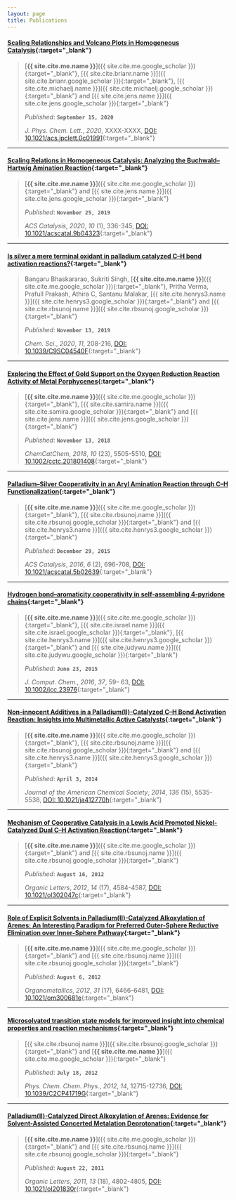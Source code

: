 ```yaml
---
layout: page
title: Publications
---
```


#### [Scaling Relationships and Volcano Plots in Homogeneous Catalysis](https://doi.org/10.1021/acs.jpclett.0c01991){:target="_blank"}
> [**{{ site.cite.me.name }}**]({{ site.cite.me.google_scholar }}){:target="_blank"}, [{{ site.cite.brianr.name }}]({{ site.cite.brianr.google_scholar }}){:target="_blank"}, [{{ site.cite.michaelj.name }}]({{ site.cite.michaelj.google_scholar }}){:target="_blank"} and [{{ site.cite.jens.name }}]({{ site.cite.jens.google_scholar }}){:target="_blank"}
>
> *Published*: **`September 15, 2020`**
>
> *J. Phys. Chem. Lett.*, *2020*, XXXX-XXXX, [DOI: 10.1021/acs.jpclett.0c01991](https://doi.org/10.1021/acs.jpclett.0c01991){:target="_blank"}

---
#### [Scaling Relations in Homogeneous Catalysis: Analyzing the Buchwald–Hartwig Amination Reaction](https://doi.org/10.1021/acscatal.9b04323){:target="_blank"}
> [**{{ site.cite.me.name }}**]({{ site.cite.me.google_scholar }}){:target="_blank"} and [{{ site.cite.jens.name }}]({{ site.cite.jens.google_scholar }}){:target="_blank"}
>
> *Published*: **`November 25, 2019`**
>
> *ACS Catalysis*, *2020*, *10* (1), 336-345, [DOI: 10.1021/acscatal.9b04323](https://doi.org/10.1021/acscatal.9b04323){:target="_blank"}

---
#### [Is silver a mere terminal oxidant in palladium catalyzed C–H bond activation reactions?](https://doi.org/10.1039/C9SC04540F){:target="_blank"}
> Bangaru Bhaskararao, Sukriti Singh, [**{{ site.cite.me.name }}**]({{ site.cite.me.google_scholar }}){:target="_blank"}, Pritha Verma, Prafull Prakash, Athira C, Santanu Malakar, [{{ site.cite.henrys3.name }}]({{ site.cite.henrys3.google_scholar }}){:target="_blank"} and [{{ site.cite.rbsunoj.name }}]({{ site.cite.rbsunoj.google_scholar }}){:target="_blank"}
>
> *Published*: **`November 13, 2019`**
>
> *Chem. Sci.*, *2020*, *11*, 208-216, [DOI: 10.1039/C9SC04540F](https://doi.org/10.1039/C9SC04540F){:target="_blank"}

---
#### [Exploring the Effect of Gold Support on the Oxygen Reduction Reaction Activity of Metal Porphycenes](https://doi.org/10.1002/cctc.201801408){:target="_blank"}
> [**{{ site.cite.me.name }}**]({{ site.cite.me.google_scholar }}){:target="_blank"}, [{{ site.cite.samira.name }}]({{ site.cite.samira.google_scholar }}){:target="_blank"} and [{{ site.cite.jens.name }}]({{ site.cite.jens.google_scholar }}){:target="_blank"}
>
> *Published*: **`November 13, 2018`**
>
> *ChemCatChem*, *2018*, *10* (23), 5505-5510, [DOI: 10.1002/cctc.201801408](https://doi.org/10.1002/cctc.201801408){:target="_blank"}

---
#### [Palladium–Silver Cooperativity in an Aryl Amination Reaction through C–H Functionalization](https://doi.org/10.1021/acscatal.5b02639){:target="_blank"}
> [**{{ site.cite.me.name }}**]({{ site.cite.me.google_scholar }}){:target="_blank"}, [{{ site.cite.rbsunoj.name }}]({{ site.cite.rbsunoj.google_scholar }}){:target="_blank"} and [{{ site.cite.henrys3.name }}]({{ site.cite.henrys3.google_scholar }}){:target="_blank"}
>
> *Published*: **`December 29, 2015`**
>
> *ACS Catalysis*, *2016*, *6* (2), 696-708, [DOI: 10.1021/acscatal.5b02639](https://doi.org/10.1021/acscatal.5b02639){:target="_blank"}

---
#### [Hydrogen bond–aromaticity cooperativity in self‐assembling 4‐pyridone chains](https://doi.org/10.1002/jcc.23976){:target="_blank"}
> [**{{ site.cite.me.name }}**]({{ site.cite.me.google_scholar }}){:target="_blank"}, [{{ site.cite.israel.name }}]({{ site.cite.israel.google_scholar }}){:target="_blank"}, [{{ site.cite.henrys3.name }}]({{ site.cite.henrys3.google_scholar }}){:target="_blank"} and [{{ site.cite.judywu.name }}]({{ site.cite.judywu.google_scholar }}){:target="_blank"}
>
> *Published*: **`June 23, 2015`**
>
> *J. Comput. Chem.*, *2016*, *37*, 59– 63, [DOI: 10.1002/jcc.23976](https://doi.org/10.1002/jcc.23976){:target="_blank"}

---
#### [Non-innocent Additives in a Palladium(II)-Catalyzed C–H Bond Activation Reaction: Insights into Multimetallic Active Catalysts](https://doi.org/10.1021/ja412770h){:target="_blank"}
> [**{{ site.cite.me.name }}**]({{ site.cite.me.google_scholar }}){:target="_blank"}, [{{ site.cite.rbsunoj.name }}]({{ site.cite.rbsunoj.google_scholar }}){:target="_blank"} and [{{ site.cite.henrys3.name }}]({{ site.cite.henrys3.google_scholar }}){:target="_blank"}
>
> *Published*: **`April 3, 2014`**
>
> *Journal of the American Chemical Society*, *2014*, *136* (15), 5535-5538, [DOI: 10.1021/ja412770h](https://doi.org/10.1021/ja412770h){:target="_blank"}

---
#### [Mechanism of Cooperative Catalysis in a Lewis Acid Promoted Nickel-Catalyzed Dual C–H Activation Reaction](https://doi.org/10.1021/ol302047c){:target="_blank"}
> [**{{ site.cite.me.name }}**]({{ site.cite.me.google_scholar }}){:target="_blank"} and [{{ site.cite.rbsunoj.name }}]({{ site.cite.rbsunoj.google_scholar }}){:target="_blank"}
>
> *Published*: **`August 16, 2012`**
>
> *Organic Letters*, *2012*, *14* (17), 4584-4587, [DOI: 10.1021/ol302047c](https://doi.org/10.1021/ol302047c){:target="_blank"}

---
#### [Role of Explicit Solvents in Palladium(II)-Catalyzed Alkoxylation of Arenes: An Interesting Paradigm for Preferred Outer-Sphere Reductive Elimination over Inner-Sphere Pathway](https://doi.org/10.1021/om300681e){:target="_blank"}
> [**{{ site.cite.me.name }}**]({{ site.cite.me.google_scholar }}){:target="_blank"} and [{{ site.cite.rbsunoj.name }}]({{ site.cite.rbsunoj.google_scholar }}){:target="_blank"}
>
> *Published*: **`August 6, 2012`**
>
> *Organometallics*, *2012*, *31* (17), 6466-6481, [DOI: 10.1021/om300681e](https://doi.org/10.1021/om300681e){:target="_blank"}

---
#### [Microsolvated transition state models for improved insight into chemical properties and reaction mechanisms](https://doi.org/10.1039/C2CP41719G){:target="_blank"}
> [{{ site.cite.rbsunoj.name }}]({{ site.cite.rbsunoj.google_scholar }}){:target="_blank"} and [**{{ site.cite.me.name }}**]({{ site.cite.me.google_scholar }}){:target="_blank"}
>
> *Published*: **`July 18, 2012`**
>
> *Phys. Chem. Chem. Phys.*, *2012*, *14*, 12715-12736, [DOI: 10.1039/C2CP41719G](http://dx.doi.org/10.1039/C2CP41719G){:target="_blank"}

---
#### [Palladium(II)-Catalyzed Direct Alkoxylation of Arenes: Evidence for Solvent-Assisted Concerted Metalation Deprotonation](https://doi.org/10.1021/ol201830r){:target="_blank"}
> [**{{ site.cite.me.name }}**]({{ site.cite.me.google_scholar }}){:target="_blank"} and [{{ site.cite.rbsunoj.name }}]({{ site.cite.rbsunoj.google_scholar }}){:target="_blank"}
>
> *Published*: **`August 22, 2011`**
>
> *Organic Letters*, *2011*, *13* (18), 4802-4805, [DOI: 10.1021/ol201830r](https://doi.org/10.1021/ol201830r){:target="_blank"}
